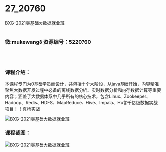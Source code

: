 # 27_20760
BXG-2021零基础大数据就业班
<br/></br>
<h3>微:mukewang8 资源编号：5220760</h3>
<br/></br>
<h3>课程介绍：</h3>
<p>本课程专门为0基础学员而设计，共包括十个大阶段，从java基础开始，内容精准聚焦<a title="查看与 大数据 相关的文章" target="_blank">大数据</a>开发过程中必备的离线数据分析、实时数据分析和内存数据计算等重要内容；涵盖了<a title="查看与 大数据 相关的文章" target="_blank">大数据</a>体系中几乎所有的核心技术，包含Linux、Zookeeper、Hadoop、Redis、HDFS、MapReduce、Hive、Impala、Hu含千亿级数据实战项目！！真枪实战</p>
<p><img src="https://www.ko996.com/wp-content/uploads/img/2021/08/1-36-300x176.png" alt="BXG-2021零基础大数据就业班"></p>
<div class="info-desc">
<h3>课程截图：</h3>
<p><img src="https://www.ko996.com/wp-content/uploads/img/2021/08/2-34.png" alt="BXG-2021零基础大数据就业班"></p>


			
</div>

